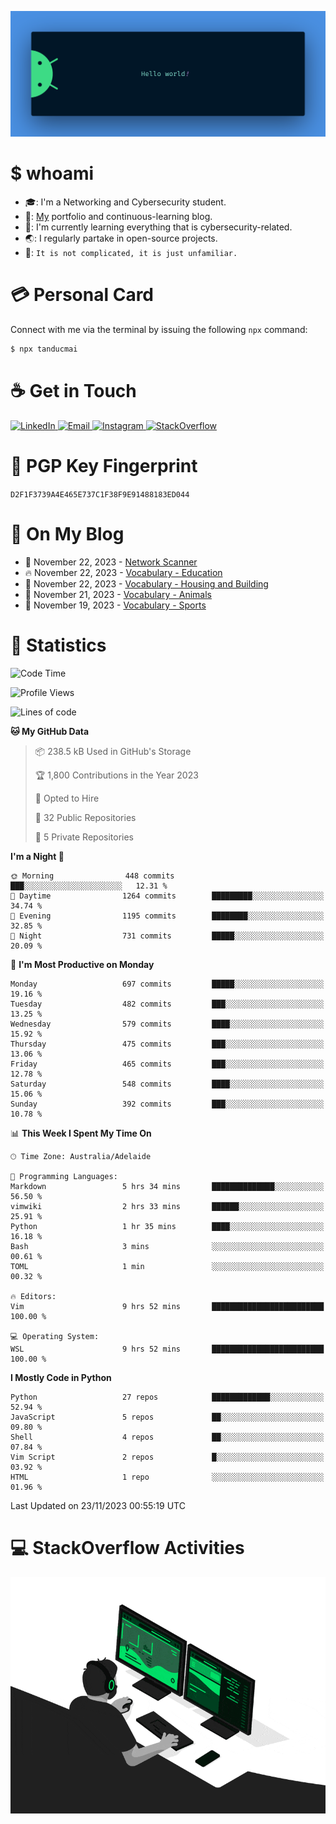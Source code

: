 <p align="center"><img src="assets/banner.png" /></p>

[//]: ![](https://github.com/tanducmai/tanducmai/actions/workflows/waka-stats.yml/badge.svg)
[//]: ![](https://github.com/tanducmai/tanducmai/actions/workflows/latest-blogs.yml/badge.svg)
[//]: ![](https://github.com/tanducmai/tanducmai/actions/workflows/stackoverflow-activities.yml/badge.svg)

# $ whoami

- :mortar_board:: I'm a Networking and Cybersecurity student.
- :telescope:: [My](https://tanducmai.com/) portfolio and continuous-learning blog.
- :seedling:: I'm currently learning everything that is cybersecurity-related.
- :earth_asia:: I regularly partake in open-source projects.
- :speech_balloon:: `It is not complicated, it is just unfamiliar.`

# :credit_card: Personal Card

Connect with me via the terminal by issuing the following `npx` command:

```bash
$ npx tanducmai
```

# :coffee: Get in Touch

<a target="_blank" href="https://www.linkedin.com/in/tanducmai/">
  <img alt="LinkedIn" src="https://img.shields.io/badge/LinkedIn-0077B5?style=for-the-badge&logo=linkedin&logoColor=white" />
</a>
<a target="_blank" href="mailto:henryfromvietnam@gmail.com">
  <img alt="Email" src="https://img.shields.io/badge/Gmail-D14836?style=for-the-badge&logo=gmail&logoColor=white" />
</a>
<a target="_blank" href="https://www.instagram.com/henry.maii/">
  <img alt="Instagram" src="https://img.shields.io/badge/Instagram-E4405F?style=for-the-badge&logo=instagram&logoColor=white" />
</a>
<a target="_blank" href="https://stackoverflow.com/users/16999206/tanducmai">
  <img alt="StackOverflow" src="https://img.shields.io/static/v1?message=Stackoverflow&logo=stackoverflow&label=&color=FE7A16&logoColor=white&labelColor=&style=for-the-badge" />
</a>

# :closed_lock_with_key: PGP Key Fingerprint

`D2F1F3739A4E465E737C1F38F9E91488183ED044`

# :scroll: On My Blog

<!-- BLOG-POST-LIST:START -->
 - 💯 November 22, 2023 - [Network Scanner](https://tanducmai.com/posts/portfolio/network-scanner/)
 - 🔥 November 22, 2023 - [Vocabulary - Education](https://tanducmai.com/posts/glossaries/vocabulary/education/)
 - 💫 November 22, 2023 - [Vocabulary - Housing and Building](https://tanducmai.com/posts/glossaries/vocabulary/housing-building/)
 - 🚀 November 21, 2023 - [Vocabulary - Animals](https://tanducmai.com/posts/glossaries/vocabulary/animals/)
 - 🌮 November 19, 2023 - [Vocabulary - Sports](https://tanducmai.com/posts/glossaries/vocabulary/sports/)<!-- BLOG-POST-LIST:END -->

# :1234: Statistics

<!--START_SECTION:waka-->
![Code Time](http://img.shields.io/badge/Code%20Time-163%20hrs%2036%20mins-blue)

![Profile Views](http://img.shields.io/badge/Profile%20Views-4-blue)

![Lines of code](https://img.shields.io/badge/From%20Hello%20World%20I%27ve%20Written-9.1%20million%20lines%20of%20code-blue)

**🐱 My GitHub Data** 

> 📦 238.5 kB Used in GitHub's Storage 
 > 
> 🏆 1,800 Contributions in the Year 2023
 > 
> 💼 Opted to Hire
 > 
> 📜 32 Public Repositories 
 > 
> 🔑 5 Private Repositories 
 > 
**I'm a Night 🦉** 

```text
🌞 Morning                448 commits         ███░░░░░░░░░░░░░░░░░░░░░░   12.31 % 
🌆 Daytime                1264 commits        █████████░░░░░░░░░░░░░░░░   34.74 % 
🌃 Evening                1195 commits        ████████░░░░░░░░░░░░░░░░░   32.85 % 
🌙 Night                  731 commits         █████░░░░░░░░░░░░░░░░░░░░   20.09 % 
```
📅 **I'm Most Productive on Monday** 

```text
Monday                   697 commits         █████░░░░░░░░░░░░░░░░░░░░   19.16 % 
Tuesday                  482 commits         ███░░░░░░░░░░░░░░░░░░░░░░   13.25 % 
Wednesday                579 commits         ████░░░░░░░░░░░░░░░░░░░░░   15.92 % 
Thursday                 475 commits         ███░░░░░░░░░░░░░░░░░░░░░░   13.06 % 
Friday                   465 commits         ███░░░░░░░░░░░░░░░░░░░░░░   12.78 % 
Saturday                 548 commits         ████░░░░░░░░░░░░░░░░░░░░░   15.06 % 
Sunday                   392 commits         ███░░░░░░░░░░░░░░░░░░░░░░   10.78 % 
```


📊 **This Week I Spent My Time On** 

```text
🕑︎ Time Zone: Australia/Adelaide

💬 Programming Languages: 
Markdown                 5 hrs 34 mins       ██████████████░░░░░░░░░░░   56.50 % 
vimwiki                  2 hrs 33 mins       ██████░░░░░░░░░░░░░░░░░░░   25.91 % 
Python                   1 hr 35 mins        ████░░░░░░░░░░░░░░░░░░░░░   16.18 % 
Bash                     3 mins              ░░░░░░░░░░░░░░░░░░░░░░░░░   00.61 % 
TOML                     1 min               ░░░░░░░░░░░░░░░░░░░░░░░░░   00.32 % 

🔥 Editors: 
Vim                      9 hrs 52 mins       █████████████████████████   100.00 % 

💻 Operating System: 
WSL                      9 hrs 52 mins       █████████████████████████   100.00 % 
```

**I Mostly Code in Python** 

```text
Python                   27 repos            █████████████░░░░░░░░░░░░   52.94 % 
JavaScript               5 repos             ██░░░░░░░░░░░░░░░░░░░░░░░   09.80 % 
Shell                    4 repos             ██░░░░░░░░░░░░░░░░░░░░░░░   07.84 % 
Vim Script               2 repos             █░░░░░░░░░░░░░░░░░░░░░░░░   03.92 % 
HTML                     1 repo              ░░░░░░░░░░░░░░░░░░░░░░░░░   01.96 % 
```




 Last Updated on 23/11/2023 00:55:19 UTC
<!--END_SECTION:waka-->

# :computer: StackOverflow Activities

<!-- STACKOVERFLOW:START -->
<!-- STACKOVERFLOW:END -->

<p align="center"><img src="assets/developer.gif" /></p>
